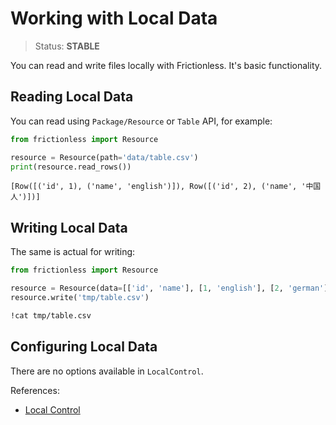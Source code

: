 # Working with Local Data

> Status: **STABLE**

You can read and write files locally with Frictionless. It's basic functionality.

## Reading Local Data

You can read using `Package/Resource` or `Table` API, for example:


```python
from frictionless import Resource

resource = Resource(path='data/table.csv')
print(resource.read_rows())
```

    [Row([('id', 1), ('name', 'english')]), Row([('id', 2), ('name', '中国人')])]


## Writing Local Data

The same is actual for writing:


```python
from frictionless import Resource

resource = Resource(data=[['id', 'name'], [1, 'english'], [2, 'german']])
resource.write('tmp/table.csv')
```

```bash
!cat tmp/table.csv
```


## Configuring Local Data

There are no options available in `LocalControl`.

References:
- [Local Control](https://frictionlessdata.io/tooling/python/controls-reference/#local)